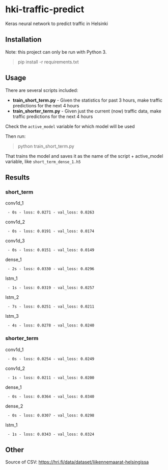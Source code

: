 # hki-traffic-predict

Keras neural network to predict traffic in Helsinki

## Installation

Note: this project can only be run with Python 3.

> pip install -r requirements.txt

## Usage

There are several scripts included:

- **train_short_term.py** - Given the statistics for past 3 hours, make traffic predictions for the next 4 hours
- **train_shorter_term.py** - Given just the current (now) traffic data, make traffic predictions for the next 4 hours

Check the `active_model` variable for which model will be used

Then run:

> python train_short_term.py

That trains the model and saves it as the name of the script + active\_model variable, like `short_term_dense_1.h5`

## Results

### short_term

conv1d_1

` - 0s - loss: 0.0271 - val_loss: 0.0263`

conv1d_2

` - 0s - loss: 0.0191 - val_loss: 0.0174`

conv1d_3

` - 0s - loss: 0.0151 - val_loss: 0.0149`

dense_1

` - 2s - loss: 0.0330 - val_loss: 0.0296`

lstm_1

` - 1s - loss: 0.0319 - val_loss: 0.0257`

lstm_2

` - 7s - loss: 0.0251 - val_loss: 0.0211`

lstm_3

` - 4s - loss: 0.0278 - val_loss: 0.0240`

### shorter_term

conv1d_1

` - 0s - loss: 0.0254 - val_loss: 0.0249`

conv1d_2

` - 1s - loss: 0.0211 - val_loss: 0.0200`

dense_1 

` - 0s - loss: 0.0364 - val_loss: 0.0340`

dense_2

` - 0s - loss: 0.0307 - val_loss: 0.0298`

lstm_1

` - 1s - loss: 0.0343 - val_loss: 0.0324`


## Other

Source of CSV: https://hri.fi/data/dataset/liikennemaarat-helsingissa
